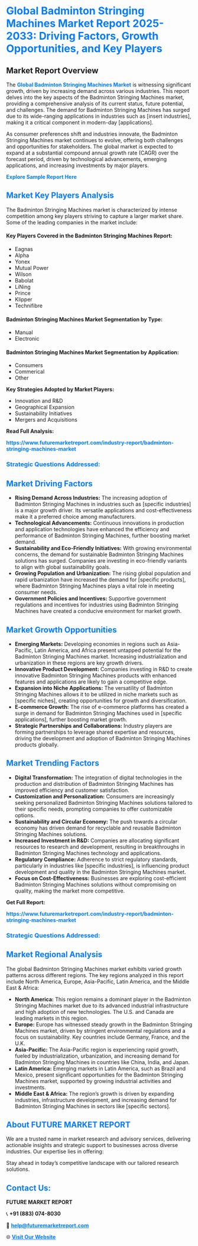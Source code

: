 <h1 style="color: #007BFF;">Global Badminton Stringing Machines Market Report 2025-2033: Driving Factors, Growth Opportunities, and Key Players</h1>

<section id="overview">
<h2>Market Report Overview</h2>
<p>The <a href="https://www.futuremarketreport.com/industry-report/badminton-stringing-machines-market" style="color: #007BFF; text-decoration: none;"><strong>Global Badminton Stringing Machines Market</strong></a> is witnessing significant growth, driven by increasing demand across various industries. This report delves into the key aspects of the Badminton Stringing Machines market, providing a comprehensive analysis of its current status, future potential, and challenges. The demand for Badminton Stringing Machines has surged due to its wide-ranging applications in industries such as [insert industries], making it a critical component in modern-day [applications].</p>
<p>As consumer preferences shift and industries innovate, the Badminton Stringing Machines market continues to evolve, offering both challenges and opportunities for stakeholders. The global market is expected to expand at a substantial compound annual growth rate (CAGR) over the forecast period, driven by technological advancements, emerging applications, and increasing investments by major players.</p>
</section>

<section id="overview">
<p><a href="https://www.futuremarketreport.com/request-sample/reportId=89502" style="color: #007BFF; text-decoration: none;"><strong>Explore Sample Report Here</strong></a></p>
</section>

<section id="key-players">
<h2 style="color: #007BFF;">Market Key Players Analysis</h2>
<p>The Badminton Stringing Machines market is characterized by intense competition among key players striving to capture a larger market share. Some of the leading companies in the market include:</p>
<h4>Key Players Covered in the Badminton Stringing Machines Report:</h4>
<ul><li>Eagnas</li><li>Alpha</li><li>Yonex</li><li>Mutual Power</li><li>Wilson</li><li>Babolat</li><li>LiNing</li><li>Prince</li><li>Klipper</li><li>Technifibre</li></ul>
<h4>Badminton Stringing Machines Market Segmentation by Type:</h4>
<ul><li>Manual</li><li>Electronic</li></ul>

<h4>Badminton Stringing Machines Market Segmentation by Application:</h4>
<ul><li>Consumers</li><li>Commerical</li><li>Other</li></ul>
<p><strong>Key Strategies Adopted by Market Players:</strong></p>
<ul>
<li>Innovation and R&D</li>
<li>Geographical Expansion</li>
<li>Sustainability Initiatives</li>
<li>Mergers and Acquisitions</li>
</ul>
</section>

<section>
<p><strong>Read Full Analysis: </strong></p><a href="https://www.futuremarketreport.com/industry-report/badminton-stringing-machines-market" style="color: #007BFF; text-decoration: none;"><strong>https://www.futuremarketreport.com/industry-report/badminton-stringing-machines-market</strong></a>
<h3 style="color: #007BFF;">Strategic Questions Addressed:</h3>
</section>

<section id="driving-factors">
<h2 style="color: #007BFF;">Market Driving Factors</h2>
<ul>
<li><strong>Rising Demand Across Industries:</strong> The increasing adoption of Badminton Stringing Machines in industries such as [specific industries] is a major growth driver. Its versatile applications and cost-effectiveness make it a preferred choice among manufacturers.</li>
<li><strong>Technological Advancements:</strong> Continuous innovations in production and application technologies have enhanced the efficiency and performance of Badminton Stringing Machines, further boosting market demand.</li>
<li><strong>Sustainability and Eco-Friendly Initiatives:</strong> With growing environmental concerns, the demand for sustainable Badminton Stringing Machines solutions has surged. Companies are investing in eco-friendly variants to align with global sustainability goals.</li>
<li><strong>Growing Population and Urbanization:</strong> The rising global population and rapid urbanization have increased the demand for [specific products], where Badminton Stringing Machines plays a vital role in meeting consumer needs.</li>
<li><strong>Government Policies and Incentives:</strong> Supportive government regulations and incentives for industries using Badminton Stringing Machines have created a conducive environment for market growth.</li>
</ul>
</section>

<section id="growth-opportunities">
<h2 style="color: #007BFF;">Market Growth Opportunities</h2>
<ul>
<li><strong>Emerging Markets:</strong> Developing economies in regions such as Asia-Pacific, Latin America, and Africa present untapped potential for the Badminton Stringing Machines market. Increasing industrialization and urbanization in these regions are key growth drivers.</li>
<li><strong>Innovative Product Development:</strong> Companies investing in R&D to create innovative Badminton Stringing Machines products with enhanced features and applications are likely to gain a competitive edge.</li>
<li><strong>Expansion into Niche Applications:</strong> The versatility of Badminton Stringing Machines allows it to be utilized in niche markets such as [specific niches], creating opportunities for growth and diversification.</li>
<li><strong>E-commerce Growth:</strong> The rise of e-commerce platforms has created a surge in demand for Badminton Stringing Machines used in [specific applications], further boosting market growth.</li>
<li><strong>Strategic Partnerships and Collaborations:</strong> Industry players are forming partnerships to leverage shared expertise and resources, driving the development and adoption of Badminton Stringing Machines products globally.</li>
</ul>
</section>

<section id="trending-factors">
<h2 style="color: #007BFF;">Market Trending Factors</h2>
<ul>
<li><strong>Digital Transformation:</strong> The integration of digital technologies in the production and distribution of Badminton Stringing Machines has improved efficiency and customer satisfaction.</li>
<li><strong>Customization and Personalization:</strong> Consumers are increasingly seeking personalized Badminton Stringing Machines solutions tailored to their specific needs, prompting companies to offer customizable options.</li>
<li><strong>Sustainability and Circular Economy:</strong> The push towards a circular economy has driven demand for recyclable and reusable Badminton Stringing Machines solutions.</li>
<li><strong>Increased Investment in R&D:</strong> Companies are allocating significant resources to research and development, resulting in breakthroughs in Badminton Stringing Machines technology and applications.</li>
<li><strong>Regulatory Compliance:</strong> Adherence to strict regulatory standards, particularly in industries like [specific industries], is influencing product development and quality in the Badminton Stringing Machines market.</li>
<li><strong>Focus on Cost-Effectiveness:</strong> Businesses are exploring cost-efficient Badminton Stringing Machines solutions without compromising on quality, making the market more competitive.</li>
</ul>
</section>

<section>
<p><strong>Get Full Report: </strong></p><a href="https://www.futuremarketreport.com/industry-report/badminton-stringing-machines-market" style="color: #007BFF; text-decoration: none;"><strong>https://www.futuremarketreport.com/industry-report/badminton-stringing-machines-market</strong></a>
<h3 style="color: #007BFF;">Strategic Questions Addressed:</h3>
</section>


<section id="regional-analysis">
<h2 style="color: #007BFF;">Market Regional Analysis</h2>
<p>The global Badminton Stringing Machines market exhibits varied growth patterns across different regions. The key regions analyzed in this report include North America, Europe, Asia-Pacific, Latin America, and the Middle East & Africa:</p>
<ul>
<li><strong>North America:</strong> This region remains a dominant player in the Badminton Stringing Machines market due to its advanced industrial infrastructure and high adoption of new technologies. The U.S. and Canada are leading markets in this region.</li>
<li><strong>Europe:</strong> Europe has witnessed steady growth in the Badminton Stringing Machines market, driven by stringent environmental regulations and a focus on sustainability. Key countries include Germany, France, and the U.K.</li>
<li><strong>Asia-Pacific:</strong> The Asia-Pacific region is experiencing rapid growth, fueled by industrialization, urbanization, and increasing demand for Badminton Stringing Machines in countries like China, India, and Japan.</li>
<li><strong>Latin America:</strong> Emerging markets in Latin America, such as Brazil and Mexico, present significant opportunities for the Badminton Stringing Machines market, supported by growing industrial activities and investments.</li>
<li><strong>Middle East & Africa:</strong> The region’s growth is driven by expanding industries, infrastructure development, and increasing demand for Badminton Stringing Machines in sectors like [specific sectors].</li>
</ul>
</section>

<footer>
<h2 style="color: #007BFF;">About FUTURE MARKET REPORT</h2>
<p>We are a trusted name in market research and advisory services, delivering actionable insights and strategic support to businesses across diverse industries. Our expertise lies in offering:</p>

<p>Stay ahead in today’s competitive landscape with our tailored research solutions.</p>

<h2 style="color: #007BFF;">Contact Us:</h2>
<p><strong>FUTURE MARKET REPORT</strong></p>
<p>📞 <strong>+91 (883) 074-8030</strong></p>
<p>📧 <strong><a href="mailto:help@futuremarketreport.com" style="color: #007BFF;">help@futuremarketreport.com</a></strong></p>
<p>🌐 <strong><a href="https://www.futuremarketreport.com/" style="color: #007BFF;">Visit Our Website</a></strong></p>
</footer>